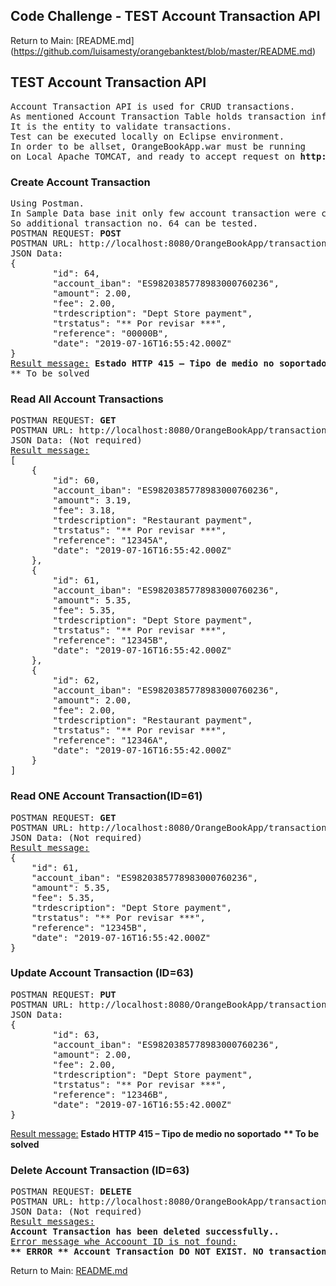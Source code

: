 ## Code Challenge - TEST Account Transaction API
Return to Main: [README.md] (https://github.com/luisamesty/orangebanktest/blob/master/README.md)
## TEST Account Transaction API
<pre>
Account Transaction API is used for CRUD transactions.
As mentioned Account Transaction Table holds transaction information as Date, Reference, IBAN, Amount, Fee and Status.
It is the entity to validate transactions.
Test can be executed locally on Eclipse environment. 
In order to be allset, OrangeBookApp.war must be running
on Local Apache TOMCAT, and ready to accept request on <b>http://localhost:8080</b>
</pre>
### Create Account Transaction
<pre>
Using Postman. 
In Sample Data base init only few account transaction were created. 
So additional transaction no. 64 can be tested.
POSTMAN REQUEST: <b>POST</b>
POSTMAN URL: http://localhost:8080/OrangeBookApp/transaction/post
JSON Data:
{
        "id": 64,
        "account_iban": "ES9820385778983000760236",
        "amount": 2.00,
        "fee": 2.00,
        "trdescription": "Dept Store payment",
        "trstatus": "** Por revisar ***",
        "reference": "00000B",
        "date": "2019-07-16T16:55:42.000Z"
}
<u>Result message:</u> <b>Estado HTTP 415 – Tipo de medio no soportado</b>
** To be solved
</pre>
### Read All Account Transactions
<pre>
POSTMAN REQUEST: <b>GET</b>
POSTMAN URL: http://localhost:8080/OrangeBookApp/transaction/get/
JSON Data: (Not required)
<u>Result message:</u> 
[
    {
        "id": 60,
        "account_iban": "ES9820385778983000760236",
        "amount": 3.19,
        "fee": 3.18,
        "trdescription": "Restaurant payment",
        "trstatus": "** Por revisar ***",
        "reference": "12345A",
        "date": "2019-07-16T16:55:42.000Z"
    },
    {
        "id": 61,
        "account_iban": "ES9820385778983000760236",
        "amount": 5.35,
        "fee": 5.35,
        "trdescription": "Dept Store payment",
        "trstatus": "** Por revisar ***",
        "reference": "12345B",
        "date": "2019-07-16T16:55:42.000Z"
    },
    {
        "id": 62,
        "account_iban": "ES9820385778983000760236",
        "amount": 2.00,
        "fee": 2.00,
        "trdescription": "Restaurant payment",
        "trstatus": "** Por revisar ***",
        "reference": "12346A",
        "date": "2019-07-16T16:55:42.000Z"
    }
]
</pre>
### Read ONE Account Transaction(ID=61)
<pre>
POSTMAN REQUEST: <b>GET</b>
POSTMAN URL: http://localhost:8080/OrangeBookApp/transaction/get/61
JSON Data: (Not required)
<u>Result message:</u> 
{
    "id": 61,
    "account_iban": "ES9820385778983000760236",
    "amount": 5.35,
    "fee": 5.35,
    "trdescription": "Dept Store payment",
    "trstatus": "** Por revisar ***",
    "reference": "12345B",
    "date": "2019-07-16T16:55:42.000Z"
}
</pre>
### Update Account Transaction (ID=63)
<pre>
POSTMAN REQUEST: <b>PUT</b>
POSTMAN URL: http://localhost:8080/OrangeBookApp/transaction/put/63
JSON Data:
{
        "id": 63,
        "account_iban": "ES9820385778983000760236",
        "amount": 2.00,
        "fee": 2.00,
        "trdescription": "Dept Store payment",
        "trstatus": "** Por revisar ***",
        "reference": "12346B",
        "date": "2019-07-16T16:55:42.000Z"
}
</pre>
<u>Result message:</u> <b>Estado HTTP 415 – Tipo de medio no soportado</b>
<b>** To be solved</b>
### Delete Account Transaction (ID=63)
<pre>
POSTMAN REQUEST: <b>DELETE</b>
POSTMAN URL: http://localhost:8080/OrangeBookApp/transaction/del/63
JSON Data: (Not required)
<u>Result messages:</u> 
<b>Account Transaction has been deleted successfully..</b>
<u>Error message whe Accoount ID is not found:</u>
<b>** ERROR ** Account Transaction DO NOT EXIST. NO transaction has been deleted with ID:63</b>
</pre>

Return to Main: [README.md](https://github.com/luisamesty/orangebanktest/blob/master/README.md)